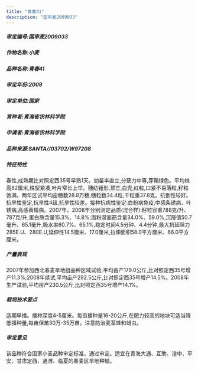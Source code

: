 ```yaml
---
title: "青春41"
description: "国审麦2009033"
---
```

##### 审定编号:国审麦2009033

##### 作物名称:小麦

##### 品种名称:青春41

##### 审定年份:2009

##### 审定单位:国家

##### 育种者:青海省农林科学院

##### 申请者:青海省农林科学院

##### 品种来源:SANTA//03702/W97208

##### 特征特性
春性,成熟期比对照定西35号早熟1天。幼苗半直立,分蘖力中等,芽鞘绿色。平均株高82厘米,株型紧凑,叶片窄长上举。穗纺锤形,顶芒,白壳,红粒,口紧不易落粒,籽粒饱满。两年区试平均亩穗数28.8万穗,穗粒数34.4粒,千粒重37.8克。抗倒性较好。抗旱性鉴定,抗旱性4级,抗旱性较差。接种抗病性鉴定:白粉病免疫,中感条锈病、叶锈病,高感黄矮病。2007年、2008年分别测定品质(混合样):籽粒容重788克/升、787克/升,蛋白质含量15.3%、14.8%;面粉湿面筋含量34.0%、59.0%,沉降值50.7毫升、65.1毫升,吸水率60.7%、65.1%,稳定时间4.5分钟、4.4分钟,最大抗延阻力285E.U、280E.U,延伸性14.5厘米、17.0厘米,拉伸面积58.0平方厘米、66.0平方厘米。 

##### 产量表现
2007年参加西北春麦旱地组品种区域试验,平均亩产179.0公斤,比对照定西35号增产11.3%;2008年续试,平均亩产292.5公斤,比对照定西35号增产14.5%。2008年生产试验,平均亩产230.5公斤,比对照定西35号增产14.1%。 

##### 栽培技术要点
适期早播。播种深度4-5厘米。每亩播种量16-20公斤,在肥力较高的地块可适当降低播种量,每亩保苗30万-35万苗。注意防治麦茎蜂和蚜虫。 

##### 审定意见
该品种符合国家小麦品种审定标准，通过审定。适宜在青海大通、互助、湟中、平安，甘肃定西、通渭、临夏的春麦区旱地种植。
